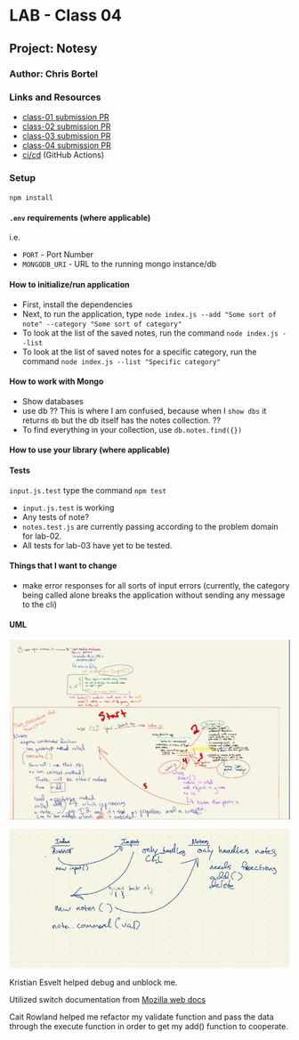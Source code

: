# LAB - Class 04

## Project: Notesy

### Author: Chris Bortel

### Links and Resources
- [class-01 submission PR](https://github.com/Chris-Bortel-401-advanced-javascript/notes/pull/1)
- [class-02 submission PR](https://github.com/Chris-Bortel-401-advanced-javascript/notes/pull/2)
- [class-03 submission PR](https://github.com/Chris-Bortel-401-advanced-javascript/notes/pull/4)
- [class-04 submission PR](https://github.com/Chris-Bortel-401-advanced-javascript/notes/pull/)
- [ci/cd](http://xyz.com) (GitHub Actions)

### Setup
``npm install``

#### `.env` requirements (where applicable)
i.e.

- `PORT` - Port Number
- `MONGODB_URI` - URL to the running mongo instance/db

#### How to initialize/run application

- First, install the dependencies
- Next, to run the application, type ``node index.js --add "Some sort of note" --category "Some sort of category"``
- To look at the list of the saved notes, run the command ``node index.js --list``
- To look at the list of saved notes for a specific category, run the command ``node index.js --list "Specific category"``

#### How to work with Mongo
- Show databases
- use db
?? This is where I am confused, because when I ``show dbs`` it returns ``db`` but the db itself has the notes collection. ??
- To find everything in your collection, use ``db.notes.find({})``

#### How to use your library (where applicable)

#### Tests

``input.js.test`` type the command ``npm test``
- ```input.js.test``` is working
- Any tests of note?
- ``notes.test.js`` are currently passing according to the problem domain for lab-02.
- All tests for lab-03 have yet to be tested.

#### Things that I want to change
- make error responses for all sorts of input errors (currently, the category being called alone breaks the application without sending any message to the cli)

#### UML
![Initial Notesy UML](images/ititial-notesy-uml.jpg)


![Refined Notesy UML](images/refined-notesy-uml.jpg)


Kristian Esvelt helped debug and unblock me. 

Utilized switch documentation from [Mozilla web docs](https://developer.mozilla.org/en-US/docs/Web/JavaScript/Reference/Statements/switch)

Cait Rowland helped me refactor my validate function and pass the data through the execute function in order to get my add() function to cooperate.




<!-- # Lab Submission Instructions: Standard Node.js Applications

## Before You Begin

Refer to the [Common Lab Submission Guide](README.md) for general guidelines and instructions common to all lab submissions

### Deployment

Depending on the lab, you may be building a command line application or just a library. In either case ...

- Assume other developers will be downloading and using your app or library from your GitHub Repository
- Pay special attention to the developer centric parts of your README
  - How do I install the app or library?
  - How do I test the app or library?
  - For Applications:
    - How do I run the app?
    - How do I set up the app?
- **Stretch Goal: Publish your App or Library to NPM**
  - Libraries: This would allow anyone to do an `npm install` of your library
  - Apps: This would allow a user to do an `npm install -g` of your application and run it from their command line
    - This requires a new `bin` section in your `package.json`

### Testing

- Write a complete set of tests for all functional units and modules
- Your tests must be running green on Github Actions

### Documentation

#### Compose a UML or Process/Data Flow Diagram for every application

 [UML Reference](https://www.uml-diagrams.org/index-examples.html)

- This should be the first thing you do when beginning work on a lab assignment.
- Draw the process/data flow of your application and map it to the code you will need to write or evaluate/fix.

#### JSDoc

[Official Documentation](http://usejsdoc.org/about-getting-started.html) | [Cheat Sheet](https://devhints.io/jsdoc) | [Style Guide](https://github.com/shri/JSDoc-Style-Guide)

- Write proper jsDoc for every function, module, and class.
  - Be descriptive about the functions' purpose
  - Declare data types for params and return values -->
